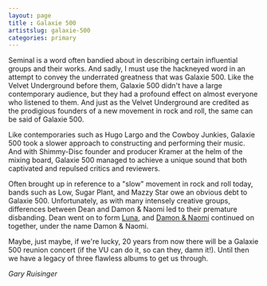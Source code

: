 ```yaml
---
layout: page
title : Galaxie 500
artistslug: galaxie-500
categories: primary
---
```


Seminal is a word often bandied about in describing certain influential groups and their works. And sadly, I must use the hackneyed word in an attempt to convey the underrated greatness that was Galaxie 500. Like the Velvet Underground before them, Galaxie 500 didn't have a large contemporary audience, but they had a profound effect on almost everyone who listened to them. And just as the Velvet Underground are credited as the prodigious founders of a new movement in rock and roll, the same can be said of Galaxie 500.

Like contemporaries such as Hugo Largo and the Cowboy Junkies, Galaxie 500 took a slower approach to constructing and performing their music. And with Shimmy-Disc founder and producer Kramer at the helm of the mixing board, Galaxie 500 managed to achieve a unique sound that both captivated and repulsed critics and reviewers.

Often brought up in reference to a "slow" movement in rock and roll today, bands such as Low, Sugar Plant, and Mazzy Star owe an obvious debt to Galaxie 500. Unfortunately, as with many intensely creative groups, differences between Dean and Damon & Naomi led to their premature disbanding. Dean went on to form [Luna](/luna/), and [Damon & Naomi](/damon-and-naomi/) continued on together, under the name Damon & Naomi.

Maybe, just maybe, if we're lucky, 20 years from now there will be a Galaxie 500 reunion concert (if the VU can do it, so can they, damn it!). Until then we have a legacy of three flawless albums to get us through.

_Gary Ruisinger_


